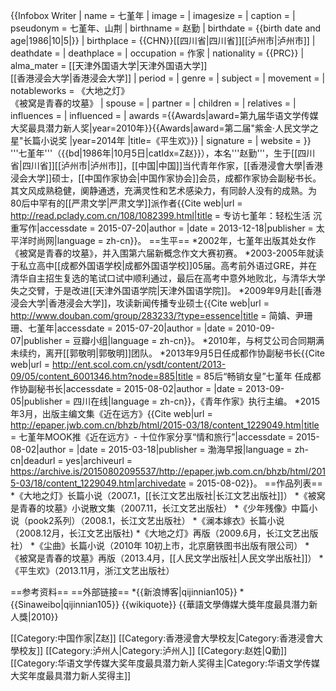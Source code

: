 {{Infobox Writer
| name         = 七堇年
| image        = 
| imagesize    = 
| caption      = 
| pseudonym    = 七堇年、山荆
| birthname    = 赵勤
| birthdate    = {{birth date and age|1986|10|5|}}
| birthplace   = {{CHN}}[[四川省|四川省]][[泸州市|泸州市]]
| deathdate    = 
| deathplace   = 
| occupation   = 作家
| nationality  = {{PRC}}
| alma_mater   = [[天津外国语大学|天津外国语大学]]<br>[[香港浸会大学|香港浸会大学]]
| period       = 
| genre        = 
| subject      = 
| movement     = 
| notableworks = 《大地之灯》<br>《被窝是青春的坟墓》
| spouse       = 
| partner      = 
| children     = 
| relatives    = 
| influences   = 
| influenced   = 
| awards       ={{Awards|award=第九届华语文学传媒大奖最具潜力新人奖|year=2010年}}{{Awards|award=第二届"紫金·人民文学之星"长篇小说奖 |year=2014年 |title=《平生欢》}} 
| signature    = 
| website      = 
}}
'''七堇年'''（{{bd|1986年|10月5日|catIdx=Z赵}}），本名'''赵勤'''，生于[[四川省|四川省]][[泸州市|泸州市]]，[[中国|中国]]当代青年作家，[[香港浸會大學|香港浸会大学]]硕士，[[中国作家协会|中国作家协会]]会员，成都作家协会副秘书长。其文风成熟稳健，阒静通透，充满灵性和艺术感染力，有同龄人没有的成熟。为80后中罕有的[[严肃文学|严肃文学]]派作者<ref>{{Cite web|url = http://read.pclady.com.cn/108/1082399.html|title = 专访七堇年：轻松生活 沉重写作|accessdate = 2015-07-20|author = |date = 2013-12-18|publisher = 太平洋时尚网|language = zh-cn}}</ref>。
==生平==
*2002年，七堇年出版其处女作《被窝是青春的坟墓》，并入围第六届新概念作文大赛初赛。
*2003-2005年就读于私立高中[[成都外国语学校|成都外国语学校]]05届。高考前外语过GRE，并在清华自主招生复选的笔试口试中顺利通过，最后在高考中意外地败北，与清华大学失之交臂，于是改进[[天津外国语学院|天津外国语学院]]。
*2009年9月赴[[香港浸会大学|香港浸会大学]]，攻读新闻传播专业硕士<ref>{{Cite web|url = http://www.douban.com/group/283233/?type=essence|title = 简嫃、尹珊珊、七堇年|accessdate = 2015-07-20|author = |date = 2010-09-07|publisher = 豆瓣小组|language = zh-cn}}</ref>。
*2010年，与柯艾公司合同期满未续约，离开[[郭敬明|郭敬明]]团队。
*2013年9月5日任成都作协副秘书长<ref>{{Cite web|url = http://ent.scol.com.cn/ysdt/content/2013-09/05/content_6001346.htm?node=885|title = 85后“畅销女皇”七堇年 任成都作协副秘书长|accessdate = 2015-08-02|author = |date = 2013-09-05|publisher = 四川在线|language = zh-cn}}</ref>，《青年作家》执行主编。
*2015年3月，出版主编文集《近在远方》<ref>{{Cite web|url = http://epaper.jwb.com.cn/bhzb/html/2015-03/18/content_1229049.htm|title = 七堇年MOOK推《近在远方》- 十位作家分享“情和旅行”|accessdate = 2015-08-02|author = |date = 2015-03-18|publisher = 渤海早报|language = zh-cn|deadurl = yes|archiveurl = https://archive.is/20150802095537/http://epaper.jwb.com.cn/bhzb/html/2015-03/18/content_1229049.htm|archivedate = 2015-08-02}}</ref>。
==作品列表==
*《大地之灯》长篇小说（2007.1，[[长江文艺出版社|长江文艺出版社]]）
*《被窝是青春的坟墓》小说散文集（2007.11，长江文艺出版社）
*《少年残像》中篇小说（pook2系列）（2008.1，长江文艺出版社）
*《澜本嫁衣》长篇小说（2008.12月，长江文艺出版社)
*《大地之灯》再版（2009.6月，长江文艺出版社）
*《尘曲》长篇小说（2010年 10初上市，北京磨铁图书出版有限公司）
*《被窝是青春的坟墓》再版（2013.4月，[[人民文学出版社|人民文学出版社]]）
*《平生欢》（2013.11月，浙江文艺出版社）

==参考资料==
<references />
==外部链接==
*{{新浪博客|qijinnian105}}
*{{Sinaweibo|qijinnian105}}
{{wikiquote}}
{{華語文學傳媒大獎年度最具潛力新人獎|2010}}

[[Category:中国作家|Z赵]]
[[Category:香港浸會大學校友|Category:香港浸會大學校友]]
[[Category:泸州人|Category:泸州人]]
[[Category:赵姓|Q勤]]
[[Category:华语文学传媒大奖年度最具潜力新人奖得主|Category:华语文学传媒大奖年度最具潜力新人奖得主]]